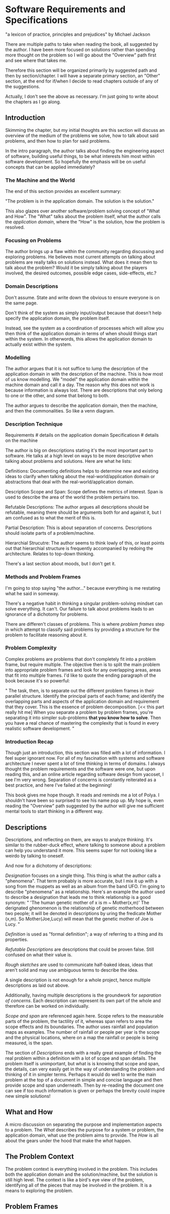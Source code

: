 # Software Requirements and Specifications
"a lexicon of practice, principles and prejudices"
by Michael Jackson

There are multiple paths to take when reading the book, all suggested by the author. I have been more focused on solutions rather than spending more thought on the problem so I will go about the "Overview" path first and see where that takes me.

Therefore this section will be organized primarily by suggested path and then by section/chapter. I will have a separate primary section, an "Other" section, at the end for if/when I decide to read chapters outside of any of the suggestions.

Actually, I don't see the above as necessary. I'm just going to write about the chapters as I go along.

## Introduction
Skimming the chapter, but my initial thoughts are this section will discuss an overview of the medium of the problems we solve, how to talk about said problems, and then how to plan for said problems.

In the intro paragraph, the author talks about finding the engineering aspect of software, building useful things, to be what interests him most within software development. So hopefully the emphasis will be on useful concepts that can be applied immediately?

### The Machine and the World
The end of this section provides an excellent summary:

"The problem is in the application domain. The solution is the solution."

This also glazes over another software/problem solving concept of "What and How". The "What" talks about the problem itself, what the author calls the *application domain*, where the "How" is the solution, how the problem is resolved.

### Focusing on Problems
The author brings up a flaw within the community regarding discussing and exploring problems. He believes most current attempts on talking about problems are really talks on solutions instead. What does it mean then to talk about the problem? Would it be simply talking about the players involved, the desired outcomes, possible edge cases, side-effects, etc.?

### Domain Descriptions
Don't assume. State and write down the obvious to ensure everyone is on the same page.

Don't think of the system as simply input/output because that doesn't help specify the application domain, the problem itself.

Instead, see the system as a coordination of processes which will allow you then think of the application domain in terms of when should things start within the system. In otherwords, this allows the application domain to actually exist within the system.

### Modelling
The author argues that it is not suffice to lump the description of the application domain in with the description of the machine. This is how most of us know modelling. We "model" the application domain within the machine domain and call it a day. The reason why this does not work is because information is always lost. There are descriptions that only belong to one or the other, and some that belong to both.

The author argues  to describe the application domain, then the machine, and then the commonalities. So like a venn diagram.

### Description Technique
Requirements # details on the application domain
Specificatiosn # details on the machine

The author is big on descriptions stating it's the most important part to software. He talks at a high level on ways to be more descriptive when talking about problems and solutions. Here are what he lists:

Definitions:
Documenting definitions helps to determine new and existing ideas to clarify when talking about the real-world/application domain or abstractions that deal with the real-world/application domain.

Description Scope and Span:
Scope defines the metrics of interest.
Span is used to describe the area of the world the problem pertains too.

Refutable Descriptions:
The author argues all descriptions should be refutable, meaning there should be arguments both for and against it, but I am confused as to what the merit of this is.

Partial Description:
This is about separation of concerns. Descriptions should isolate parts of a problem/machine.

Hierarchial Strucutre:
The author seems to think lowly of this, or least points out that hierarchial structure is frequently accompanied by redoing the architecture. Relates to top-down thinking.

There's a last section about moods, but I don't get it.

### Methods and Problem Frames
I'm going to stop saying "the author..." because everything is me restating what he said in someway.

There's a negative habit in thinking a singular problem-solving mindset can solve everything. It can't. Our failure to talk about problems leads to an ignorance of a dichotomy for problems.

There are differen't classes of problems. This is where *problem frames* step in which attempt to classify said problems by providing a structure for the problem to facilitate reasoning about it.

### Problem Complexity
Complex problems are problems that don't completely fit into a problem frame, but require multiple. The objective then is to split the main problem into appropriate problem frames and look for any overlapping areas, areas that fit into multiple frames. I'd like to quote the ending paragraph of the book because it's so powerful:

"
The task, then, is to separate out the different problem frames in their parallel structure. Identify the principal parts of each frame; and identify the overlapping parts and aspects of the application domain and requirement that they cover. This is the essence of problem decomposition. [<< this part really hit me] When you separate a problem by problem frames, you're separating it into simpler sub-problems **that you know how to solve**. Then you have a real chance of mastering the complexity that is found in every realistic software development.
"

### Introduction Recap
Though just an introduction, this section was filled with a lot of information. I feel super ignorant now. For all of my fascination with systems and software architecture I never spent a lot of time thinking in terms of domains. I always thought the problem requirements and the software were one, but upon reading this, and an online article regarding software design from yacoset, I see I'm very wrong. Separation of concerns is constantly reiterated as a best practice, and here I've failed at the beginning!

This book gives me hope though. It reads and reminds me a lot of Polya. I shouldn't have been so surprised to see his name pop up. My hope is, even reading the "Overview" path suggested by the author will give me sufficient mental tools to start thinking in a different way.


## Descriptions
Descriptions, and reflecting on them, are ways to analyze thinking. It's similar to the rubber-duck effect, where talking to someone about a problem can help you understand it more. This seems super for not looking like a weirdo by talking to oneself.

And now for a dichotomy of descriptions:

*Designation* focuses on a single thing. This thing is what the author calls a "phenomena". That term probably is more accurate, but I mix it up with a song from the muppets as well as an aibum from the band UFO. I'm going to describe "phenomena" as a relationship. Here's an example the author used to describe a designation that leads me to think relationship is a good synonym:
"
'The human genetic mother of x is m ~ Mother(x,m)'
The derignated ghenomenon is the relationship of genetic motherhood between two people; it will be denoted in descriptions by uring the fredicate Mother (x,m). So Mother(Joe,Lucy) will mean that the genetic mother of Joe is Lucy.
"

*Definition* is used as "formal definition"; a way of referring to a thing and its properties.

*Refutable Descriptions* are descriptions that could be proven false. Still confused on what their value is.

*Rough sketches* are used to communicate half-baked ideas, ideas that aren't solid and may use ambiguous terms to describe the idea.

A single description is not enough for a whole project, hence multiple descriptions as laid out above.

Additionally, having multiple descriptions is the groundwork for *separation of concerns*. Each description can represent its own part of the whole and therefore can be worked on individually.

*Scope and span* are referenced again here. Scope refers to the measurable parts of the problem, the tactility of it, whereas span refers to area the scope effects and its boundaries. The author uses rainfall and population maps as examples. The number of rainfall or people per year is the scope and the physical locations, where on a map the rainfall or people is being measured, is the span.

The section of *Descriptions* ends with a really great example of finding the real problem within a definition with a lot of scope and span details. The problem itself is unimportant, but what is is knowing that scope and span, the details, can very easily get in the way of understanding the problem and thinking of it in simpler terms. Perhaps it would do well to write the main problem at the top of a document in simple and concise language and then provide scope and span underneath. Then by re-reading the document one can see if too much information is given or perhaps the brevity could inspire new simple solutions!


## What and How
A micro discussion on separating the purpose and implementation aspects to a problem.
The *What* describes the purpose for a system or problem, the application domain, what use the problem aims to provide. The *How* is all about the gears under the hood that make the *what* happen.


## The Problem Context
The problem context is everything involved in the problem. This includes both the application domain and the solution/machine, but the solution is still high level. The context is like a bird's eye view of the problem, identifying all of the pieces that may be involved in the problem. It is a means to exploring the problem.

## Problem Frames
